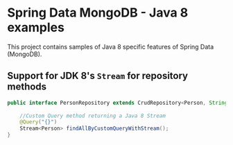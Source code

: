 # Spring Data MongoDB - Java 8 examples

This project contains samples of Java 8 specific features of Spring Data (MongoDB).

## Support for JDK 8's `Stream` for repository methods

```java
public interface PersonRepository extends CrudRepository<Person, String> {
	
	//Custom Query method returning a Java 8 Stream
	@Query("{}")
	Stream<Person> findAllByCustomQueryWithStream();
}
```